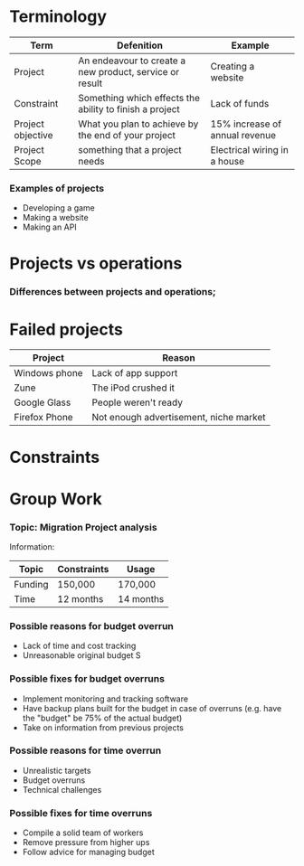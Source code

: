 # Terminology
| Term | Defenition | Example |
| --- | --- | --- |
| Project | An endeavour to create a new product, service or result | Creating a website |
| Constraint | Something which effects the ability to finish a project | Lack of funds
| Project objective | What you plan to achieve by the end of your project | 15% increase of annual revenue
| Project Scope | something that a project needs | Electrical wiring in a house |

### Examples of projects
- Developing a game
- Making a website
- Making an API

# Projects vs operations
### Differences between projects and operations;


# Failed projects
| Project | Reason |
| --- | ---- |
| Windows phone | Lack of app support |
| Zune | The iPod crushed it |
| Google Glass | People weren't ready|
| Firefox Phone | Not enough advertisement, niche market |

# Constraints



# Group Work
### Topic: Migration Project analysis
Information:

| Topic | Constraints | Usage |
| --- | --- | --- |
| Funding | 150,000 | 170,000
| Time | 12 months | 14 months

### Possible reasons for budget overrun
- Lack of time and cost tracking
- Unreasonable original budget
S
### Possible fixes for budget overruns
- Implement monitoring and tracking software
- Have backup plans built for the budget in case of overruns (e.g. have the "budget" be 75% of the actual budget)
- Take on information from previous projects
### Possible reasons for time overrun
- Unrealistic targets
- Budget overruns
- Technical challenges

### Possible fixes for time overruns
- Compile a solid team of workers
- Remove pressure from higher ups
- Follow advice for managing budget